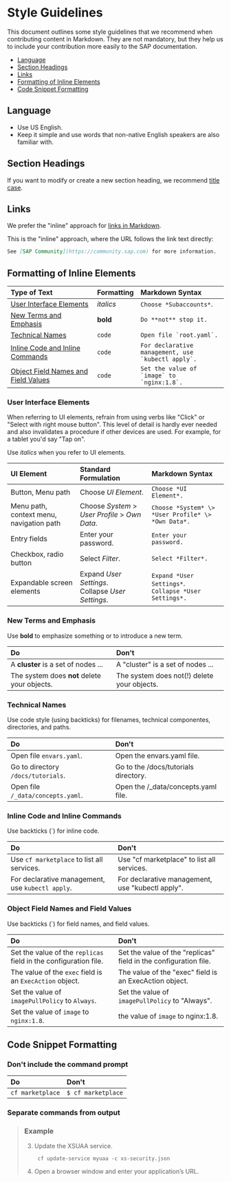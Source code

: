 # Style Guidelines

This document outlines some style guidelines that we recommend when contributing content in Markdown. They are not mandatory, but they help us to include your contribution more easily to the SAP documentation.

* [Language](#language)
* [Section Headings](#section-headings)
* [Links](#links)
* [Formatting of Inline Elements](#formatting-of-inline-elements)
* [Code Snippet Formatting](#code-snippet-formatting)
  
## Language

* Use US English. 
* Keep it simple and use words that non-native English speakers are also familiar with.

## Section Headings

If you want to modify or create a new section heading, we recommend [title case](https://en.wikipedia.org/wiki/Title_case).


## Links

We prefer the "inline" approach for [links in Markdown](https://www.markdownguide.org/basic-syntax/#links).

This is the "inline" approach, where the URL follows the link text directly:

```markdown
See [SAP Community](https://community.sap.com) for more information.
```

## Formatting of Inline Elements

| Type of Text | Formatting | Markdown Syntax |
|:---|:---|:---|
| [User Interface Elements](#user-interface-elements) | *italics* | `Choose *Subaccounts*`. |
| [New Terms and Emphasis](#new-terms-and-emphasis) | **bold** | `Do **not** stop it.` |
| [Technical Names](#technical-names) | `code` | <code>Open file \`root.yaml\`.</code> |
| [Inline Code and Inline Commands](#inline-code-and-inline-commands)| `code` | <code>For declarative management, use \`kubectl apply\`.</code> |
| [Object Field Names and Field Values](#object-field-names-and-field-values)|`code` | <code>Set the value of \`image\` to \`nginx:1.8\`.</code> |


### User Interface Elements

When referring to UI elements, refrain from using verbs like "Click" or "Select with right mouse button". This level of detail is hardly ever needed and also invalidates a procedure if other devices are used. For example, for a tablet you'd say "Tap on".

Use *italics* when you refer to UI elements.

| UI Element | Standard Formulation | Markdown Syntax |
|:---|:---|:---|
| Button, Menu path | Choose *UI Element*. | `Choose *UI Element*.` |
| Menu path, context menu, navigation path  |  Choose *System* \> *User Profile* \> *Own Data*. | `Choose *System* \> *User Profile* \> *Own Data*.` |
| Entry fields | Enter your password. | `Enter your password.` |
| Checkbox, radio button | Select *Filter*. | `Select *Filter*.` |
| Expandable screen elements | Expand *User Settings*.<br>Collapse *User Settings*. | `Expand *User Settings*`.<br>`Collapse *User Settings*.` |


### New Terms and Emphasis

Use **bold** to emphasize something or to introduce a new term.

|  Do  | Don't |
|:---|:---|
|  A **cluster** is a set of nodes ...  | A "cluster" is a set of nodes ...    |
|  The system does **not** delete your objects.   | The system does not(!) delete your objects.    |


### Technical Names

Use code style (using backticks) for filenames, technical componentes, directories, and paths.

|  Do  | Don't |
|:---|:---|
| Open file `envars.yaml`.   |  Open the envars.yaml file.   |
| Go to directory `/docs/tutorials`.   |  Go to the /docs/tutorials directory.   |
| Open file `/_data/concepts.yaml`.  | Open the /_data/concepts.yaml file. |


### Inline Code and Inline Commands

Use backticks (\`) for inline code.

|  Do  | Don't |
|:---|:---|
|  Use `cf marketplace` to list all services. | Use "cf marketplace" to list all services. |
|  For declarative management, use `kubectl apply`.  | For declarative management, use "kubectl apply".  |

### Object Field Names and Field Values

Use backticks (\`) for field names, and field values.

|  Do  | Don't |
|:---|:---|
| Set the value of the `replicas` field in the configuration file.   | Set the value of the "replicas" field in the configuration file.    |
| The value of the `exec` field is an `ExecAction` object.   | The value of the "exec" field is an ExecAction object.    |
| Set the value of `imagePullPolicy` to `Always`. | Set the value of `imagePullPolicy` to "Always". |
| Set the value of `image` to `nginx:1.8`. | the value of `image` to nginx:1.8. |


## Code Snippet Formatting

### Don't include the command prompt

|  Do  | Don't |
|:---|:---|
| `cf marketplace`  | `$ cf marketplace` |


### Separate commands from output

> ### Example
>
> 3. Update the XSUAA service.
> 
>         cf update-service myuaa -c xs-security.json
> 
> 4. Open a browser window and enter your application’s URL.
> 

